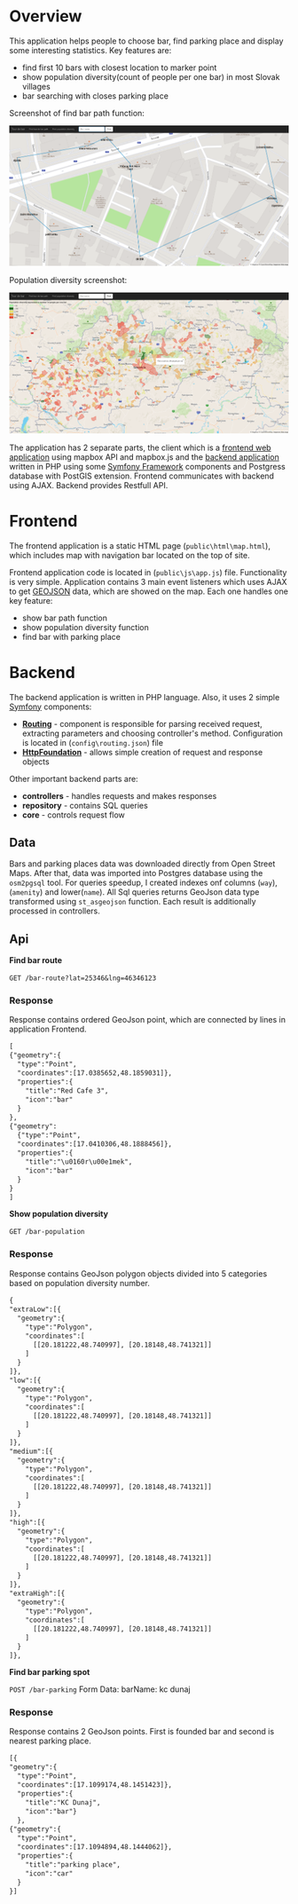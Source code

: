 # Overview

This application helps people to choose bar, find parking place and display some interesting statistics. Key features are:
- find first 10 bars with closest location to marker point
- show population diversity(count of people per one bar) in most Slovak villages
- bar searching with closes parking place

Screenshot of find bar path function:

![Screenshot](bar_path_screenshot.png)

Population diversity screenshot:

![Screenshot](population_diversity_screenshot.png)

The application has 2 separate parts, the client which is a [frontend web application](#frontend) using mapbox API and mapbox.js and the [backend application](#backend) written in PHP using some [Symfony Framework](https://symfony.com/) components and Postgress database with PostGIS extension. Frontend communicates with backend using AJAX. Backend provides Restfull API. 

# Frontend

The frontend application is a static HTML page (`public\html\map.html`), which includes map with navigation bar located on the top of site.  

Frontend application code is located in (`public\js\app.js`) file. Functionality is very simple. Application contains 3 main event listeners which uses AJAX to get [GEOJSON](http://geojson.org/) data, which are showed on the map. Each one handles one key feature:
- show bar path function
- show population diversity function
- find bar with parking place

# Backend

The backend application is written in PHP language. Also, it uses 2 simple  [Symfony](https://symfony.com/)  components:
- **[Routing](http://symfony.com/doc/current/components/routing.html)** - component is responsible for parsing received request, extracting parameters and choosing controller's method. Configuration is located in (`config\routing.json`) file
- **[HttpFoundation](http://symfony.com/doc/current/components/http_foundation.html)** - allows simple creation of request and response objects

Other important backend parts are:
- **controllers** - handles requests and makes responses
- **repository** - contains SQL queries
- **core** - controls request flow  

## Data

Bars and parking places data was downloaded directly from Open Street Maps. After that, data was imported into Postgres database using the `osm2pgsql` tool. For queries speedup, I created indexes onf columns (`way`), (`amenity`) and lower(`name`). All Sql queries returns GeoJson data type transformed  using `st_asgeojson` function. Each result is additionally processed in controllers.     

## Api

**Find bar route**

`GET /bar-route?lat=25346&lng=46346123`

### Response

Response contains ordered GeoJson point, which are connected by lines in application Frontend.
```
[
{"geometry":{
  "type":"Point",
  "coordinates":[17.0385652,48.1859031]},
  "properties":{
    "title":"Red Cafe 3",
    "icon":"bar"
  }
},
{"geometry":
  {"type":"Point",
  "coordinates":[17.0410306,48.1888456]},
  "properties":{
    "title":"\u0160r\u00e1mek",
    "icon":"bar"
  }
}
]
```

**Show population diversity**

`GET /bar-population`

### Response

Response contains GeoJson polygon objects divided into 5 categories based on population diversity number.
```
{
"extraLow":[{
  "geometry":{
    "type":"Polygon",
    "coordinates":[
      [[20.181222,48.740997], [20.18148,48.741321]]
    ]
  }
]},
"low":[{
  "geometry":{
    "type":"Polygon",
    "coordinates":[
      [[20.181222,48.740997], [20.18148,48.741321]]
    ]
  }
]},
"medium":[{
  "geometry":{
    "type":"Polygon",
    "coordinates":[
      [[20.181222,48.740997], [20.18148,48.741321]]
    ]
  }
]},
"high":[{
  "geometry":{
    "type":"Polygon",
    "coordinates":[
      [[20.181222,48.740997], [20.18148,48.741321]]
    ]
  }
]},
"extraHigh":[{
  "geometry":{
    "type":"Polygon",
    "coordinates":[
      [[20.181222,48.740997], [20.18148,48.741321]]
    ]
  }
]},
```

**Find bar parking spot**

`POST /bar-parking`
Form Data: 
  barName: kc dunaj

### Response

Response contains 2 GeoJson points. First is founded bar and second is nearest parking place.
```
[{
"geometry":{
  "type":"Point",
  "coordinates":[17.1099174,48.1451423]},
  "properties":{
    "title":"KC Dunaj",
    "icon":"bar"}
  },
{"geometry":{
  "type":"Point",
  "coordinates":[17.1094894,48.1444062]},
  "properties":{
    "title":"parking place",
    "icon":"car"
  }
}]
```